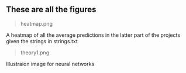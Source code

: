 ## These are all the figures

>heatmap.png

A heatmap of all the average predictions in the latter part of the projects given the strings in strings.txt

>theory1.png

Illustraion image for neural networks

